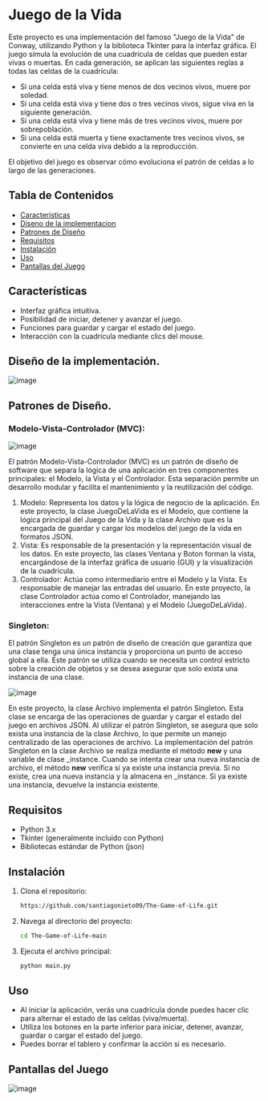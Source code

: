 # Juego de la Vida

Este proyecto es una implementación del famoso "Juego de la Vida" de Conway, utilizando Python y la biblioteca Tkinter para la interfaz gráfica. El juego simula la evolución de una cuadrícula de celdas que pueden estar vivas o muertas.
En cada generación, se aplican las siguientes reglas a todas las celdas de la
cuadrícula:
- Si una celda está viva y tiene menos de dos vecinos vivos, muere por
soledad.
- Si una celda está viva y tiene dos o tres vecinos vivos, sigue viva en la
siguiente generación.
- Si una celda está viva y tiene más de tres vecinos vivos, muere por
sobrepoblación.
- Si una celda está muerta y tiene exactamente tres vecinos vivos, se convierte
en una celda viva debido a la reproducción.

El objetivo del juego es observar cómo evoluciona el patrón de celdas a lo largo de
las generaciones.

## Tabla de Contenidos

- [Características](#características)
- [Diseno de la implementacion](#diseño-de-la-implementación)
- [Patrones de Diseño](#patrones-de-diseño)
- [Requisitos](#requisitos)
- [Instalación](#instalación)
- [Uso](#uso)
- [Pantallas del Juego](#pantallas-del-juego)


## Características

- Interfaz gráfica intuitiva.
- Posibilidad de iniciar, detener y avanzar el juego.
- Funciones para guardar y cargar el estado del juego.
- Interacción con la cuadrícula mediante clics del mouse.
## Diseño de la implementación.
  
  ![image](https://github.com/user-attachments/assets/02710e38-d727-46cb-9aa9-511d049402f8)
  
## Patrones de Diseño.
### Modelo-Vista-Controlador (MVC):
  
  ![image](https://github.com/user-attachments/assets/86d63f1f-15db-40d0-a71c-0b3dfe464021)

El patrón Modelo-Vista-Controlador (MVC) es un patrón de diseño de
software que separa la lógica de una aplicación en tres componentes
principales: el Modelo, la Vista y el Controlador. Esta separación permite un
desarrollo modular y facilita el mantenimiento y la reutilización del código.

   1. Modelo: Representa los datos y la lógica de negocio de la aplicación.
      En este proyecto, la clase JuegoDeLaVida es el Modelo, que
      contiene la lógica principal del Juego de la Vida y la clase Archivo
      que es la encargada de guardar y cargar los modelos del juego de la
      vida en formatos JSON.
   2. Vista: Es responsable de la presentación y la representación visual de
los datos. En este proyecto, las clases Ventana y Boton forman la
vista, encargándose de la interfaz gráfica de usuario (GUI) y la
visualización de la cuadrícula.
   3. Controlador: Actúa como intermediario entre el Modelo y la Vista. Es
responsable de manejar las entradas del usuario. En este proyecto, la
clase Controlador actúa como el Controlador, manejando las
interacciones entre la Vista (Ventana) y el Modelo (JuegoDeLaVida).




### Singleton:
  
El patrón Singleton es un patrón de diseño de creación que garantiza que una clase
tenga una única instancia y proporciona un punto de acceso global a ella. Este
patrón se utiliza cuando se necesita un control estricto sobre la creación de objetos
y se desea asegurar que solo exista una instancia de una clase.

![image](https://github.com/user-attachments/assets/280d7817-76f4-4f84-9e53-479d128d2ee2)


En este proyecto, la clase Archivo implementa el patrón Singleton. Esta clase se
encarga de las operaciones de guardar y cargar el estado del juego en archivos
JSON. Al utilizar el patrón Singleton, se asegura que solo exista una instancia de la
clase Archivo, lo que permite un manejo centralizado de las operaciones de
archivo.
La implementación del patrón Singleton en la clase Archivo se realiza mediante el
método __new__ y una variable de clase _instance. Cuando se intenta crear una
nueva instancia de archivo, el método __new__ verifica si ya existe una instancia
previa. Si no existe, crea una nueva instancia y la almacena en _instance. Si ya
existe una instancia, devuelve la instancia existente.

## Requisitos

- Python 3.x
- Tkinter (generalmente incluido con Python)
- Bibliotecas estándar de Python (json)

## Instalación

1. Clona el repositorio:
   ```bash
   https://github.com/santiagonieto09/The-Game-of-Life.git
   ```
2. Navega al directorio del proyecto:
   ```bash
   cd The-Game-of-Life-main
   ```
3. Ejecuta el archivo principal:
   ```bash
   python main.py
   ```

## Uso

- Al iniciar la aplicación, verás una cuadrícula donde puedes hacer clic para alternar el estado de las celdas (viva/muerta).
- Utiliza los botones en la parte inferior para iniciar, detener, avanzar, guardar o cargar el estado del juego.
- Puedes borrar el tablero y confirmar la acción si es necesario.


## Pantallas del Juego

![image](https://github.com/user-attachments/assets/9e5ec818-85c8-44ad-a6fb-91f96ddf21e8)
